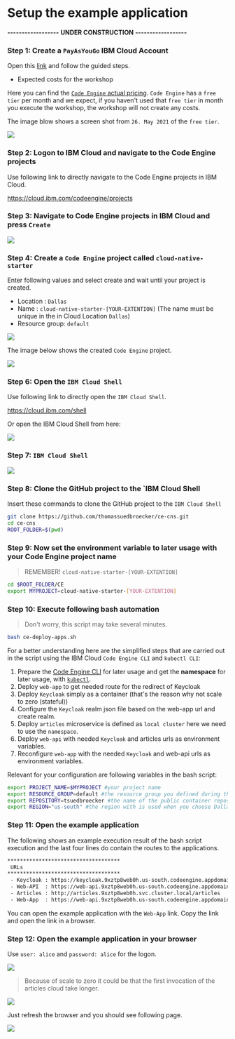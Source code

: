 # Setup the example application

**------------------**
**UNDER CONSTRUCTION**
**------------------**

### Step 1: Create a `PayAsYouGo` IBM Cloud Account

Open this [link]() and follow the guided steps.

* Expected costs for the workshop

Here you can find the [`Code Engine` actual pricing](https://www.ibm.com/cloud/code-engine/pricing).
`Code Engine` has a `free tier` per month and we expect, if you haven't used that `free tier` in month you execute the workshop, the workshop will not create any costs.

The image blow shows a screen shot from `26. May 2021` of the `free tier`.

![](images/cns-ce-pricing-20210526.png)


### Step 2: Logon to IBM Cloud and navigate to the Code Engine projects

Use following link to directly navigate to the Code Engine projects in IBM Cloud.

<https://cloud.ibm.com/codeengine/projects>

### Step 3: Navigate to Code Engine projects in IBM Cloud and press `Create`

![](images/cns-ce-create-project-01.png)

### Step 4: Create a `Code Engine` project called `cloud-native-starter`

Enter following values and select create and wait until your project is created.

* Location      : `Dallas`
* Name          : `cloud-native-starter-[YOUR-EXTENTION]` (The name must be unique in the in Cloud Location `Dallas`)
* Resource group: `default`

![](images/cns-ce-create-project.png)

The image below shows the created `Code Engine` project.

![](images/cns-ce-create-project-02.png)

### Step 6: Open the `IBM Cloud Shell`

Use following link to directly open the `IBM Cloud Shell`.

<https://cloud.ibm.com/shell>

Or open the IBM Cloud Shell from here:

![](images/cns-ce-cloud-shell-01.png)

### Step 7: `IBM Cloud Shell`

![](images/cns-ce-cloud-shell-02.png)

### Step 8: Clone the GitHub project to the `IBM Cloud Shell

Insert these commands to clone the GitHub project to the `IBM Cloud Shell`

```sh
git clone https://github.com/thomassuedbroecker/ce-cns.git
cd ce-cns
ROOT_FOLDER=$(pwd)
```

### Step 9: Now set the environment variable to later usage with your Code Engine project name

> REMEMBER! `cloud-native-starter-[YOUR-EXTENTION]`

```sh
cd $ROOT_FOLDER/CE
export MYPROJECT=cloud-native-starter-[YOUR-EXTENTION]
```

### Step 10: Execute following bash automation

> Don't worry, this script may take several minutes.

```sh
bash ce-deploy-apps.sh
```

For a better understanding here are the simplified steps that are carried out in the script using the IBM Cloud `Code Engine CLI` and `kubectl CLI`:

1. Prepare the [Code Engine CLI](https://cloud.ibm.com/docs/codeengine?topic=codeengine-cli) for later usage and get the **namespace** for later usage, with [`kubectl`](https://kubernetes.io/docs/reference/kubectl/overview/).
2. Deploy `web-app` to get needed route for the redirect of Keycloak 
3. Deploy `Keycloak` simply as a container (that's the reason why not scale to zero (stateful)) 
4. Configure the `Keycloak` realm json file based on the web-app url and create realm.
5. Deploy `articles` microservice is defined as `local cluster` here we need to use the `namespace`.
6. Deploy `web-api` with needed `Keycloak` and articles urls as environment variables.
7. Reconfigure `web-app` with the needed `Keycloak` and web-api urls as environment variables.

Relevant for your configuration are following variables in the bash script:

```sh
export PROJECT_NAME=$MYPROJECT #your project name
export RESOURCE_GROUP=default #the resource group you defined during the creation of the project
export REPOSITORY=tsuedbroecker #the name of the public container repository on Quay
export REGION="us-south" #the region with is used when you choose Dallas as location during the creation of the project
```

### Step 11: Open the example application

The following shows an example execution result of the bash script execution and the last four lines do contain the routes to the applications.

```sh
************************************
 URLs
************************************
 - Keycloak : https://keycloak.9xztp8web0h.us-south.codeengine.appdomain.cloud/auth/admin/master/console/#/realms/quarkus
 - Web-API  : https://web-api.9xztp8web0h.us-south.codeengine.appdomain.cloud
 - Articles : http://articles.9xztp8web0h.svc.cluster.local/articles
 - Web-App  : https://web-api.9xztp8web0h.us-south.codeengine.appdomain.cloud
```

You can open the example application with the `Web-App` link. Copy the link and open the link in a browser.

 ### Step 12: Open  the example application in your browser

 Use `user: alice` and `password: alice` for the logon.

 ![](images/cns-ce-example-application-02.png)

 > Because of scale to zero it could be that the first invocation of the articles cloud take longer. 
 
 ![](images/cns-ce-example-application-03.png)
 
 
Just refresh the browser and you should see following page.

 ![](images/cns-ce-example-application-04.png)